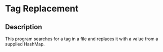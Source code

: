 # Tag Replacement
## Description
This program searches for a tag in a file and replaces it with a value from a supplied HashMap.
